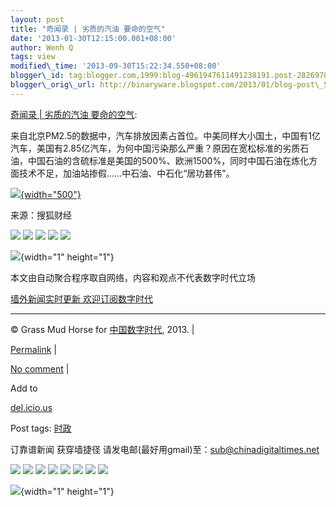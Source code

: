 ```yaml
--- 
layout: post 
title: "奇闻录 | 劣质的汽油 要命的空气" 
date: '2013-01-30T12:15:00.001+08:00' 
author: Wenh Q
tags: view
modified\_time: '2013-09-30T15:22:34.550+08:00' 
blogger\_id: tag:blogger.com,1999:blog-4961947611491238191.post-2826978868817215749
blogger\_orig\_url: http://binaryware.blogspot.com/2013/01/blog-post\_5027.html
--- 
```

[奇闻录
| 劣质的汽油
要命的空气](http://feedproxy.google.com/~r/chinagfwblog/~3/aN738VZNYq4/):



来自北京PM2.5的数据中，汽车排放因素占首位。中美同样大小国土，中国有1亿汽车，美国有2.85亿汽车，为何中国污染那么严重？原因在宽松标准的劣质石油，中国石油的含硫标准是美国的500%、欧洲1500%，同时中国石油在炼化方面技术不足，加油站掺假……中石油、中石化“居功甚伟”。

[![](http://qiwen.lu/wp-content/uploads/360b466e168c_1.jpg){width="500"}](http://qiwen.lu/10429.html/360b466e168c_1)

来源：搜狐财经

<div>

[![](http://feeds.feedburner.com/~ff/qi-wen-lu?d=yIl2AUoC8zA)](http://feeds.feedburner.com/~ff/qi-wen-lu?a=5p-Iq3kZDVg:2vGCpSLI9GA:yIl2AUoC8zA)
[![](http://feeds.feedburner.com/~ff/qi-wen-lu?d=7Q72WNTAKBA)](http://feeds.feedburner.com/~ff/qi-wen-lu?a=5p-Iq3kZDVg:2vGCpSLI9GA:7Q72WNTAKBA)
[![](http://feeds.feedburner.com/~ff/qi-wen-lu?i=5p-Iq3kZDVg:2vGCpSLI9GA:F7zBnMyn0Lo)](http://feeds.feedburner.com/~ff/qi-wen-lu?a=5p-Iq3kZDVg:2vGCpSLI9GA:F7zBnMyn0Lo)
[![](http://feeds.feedburner.com/~ff/qi-wen-lu?i=5p-Iq3kZDVg:2vGCpSLI9GA:V_sGLiPBpWU)](http://feeds.feedburner.com/~ff/qi-wen-lu?a=5p-Iq3kZDVg:2vGCpSLI9GA:V_sGLiPBpWU)
[![](http://feeds.feedburner.com/~ff/qi-wen-lu?d=qj6IDK7rITs)](http://feeds.feedburner.com/~ff/qi-wen-lu?a=5p-Iq3kZDVg:2vGCpSLI9GA:qj6IDK7rITs)

</div>

![](http://feeds.feedburner.com/~r/qi-wen-lu/~4/5p-Iq3kZDVg){width="1"
height="1"}

本文由自动聚合程序取自网络，内容和观点不代表数字时代立场



[墙外新闻实时更新 欢迎订阅数字时代](http://eepurl.com/mstlf)


















------------------------------------------------------------------------

© Grass Mud Horse for [中国数字时代](https://meilizhongguo.biz/chinese),
2013. |

[Permalink](https://meilizhongguo.biz/chinese/2013/01/%e5%a5%87%e9%97%bb%e5%bd%95-%e5%8a%a3%e8%b4%a8%e7%9a%84%e6%b1%bd%e6%b2%b9-%e8%a6%81%e5%91%bd%e7%9a%84%e7%a9%ba%e6%b0%94/)
|

[No
comment](https://meilizhongguo.biz/chinese/2013/01/%e5%a5%87%e9%97%bb%e5%bd%95-%e5%8a%a3%e8%b4%a8%e7%9a%84%e6%b1%bd%e6%b2%b9-%e8%a6%81%e5%91%bd%e7%9a%84%e7%a9%ba%e6%b0%94/#comments)
|

Add to

[del.icio.us](http://del.icio.us/post?url=https://meilizhongguo.biz/chinese/2013/01/%e5%a5%87%e9%97%bb%e5%bd%95-%e5%8a%a3%e8%b4%a8%e7%9a%84%e6%b1%bd%e6%b2%b9-%e8%a6%81%e5%91%bd%e7%9a%84%e7%a9%ba%e6%b0%94/&title=%E5%A5%87%E9%97%BB%E5%BD%95%20%7C%20%E5%8A%A3%E8%B4%A8%E7%9A%84%E6%B1%BD%E6%B2%B9%20%E8%A6%81%E5%91%BD%E7%9A%84%E7%A9%BA%E6%B0%94)





Post tags:
[时政](https://meilizhongguo.biz/chinese/tag/%e6%97%b6%e6%94%bf/?category=10466)



订靠谱新闻 获穿墙捷径
请发电邮(最好用gmail)至：sub@chinadigitaltimes.net







<div>

[![](http://feeds.feedburner.com/~ff/chinagfwblog?d=yIl2AUoC8zA)](http://feeds.feedburner.com/~ff/chinagfwblog?a=aN738VZNYq4:x6POkPqUVsg:yIl2AUoC8zA)
[![](http://feeds.feedburner.com/~ff/chinagfwblog?i=aN738VZNYq4:x6POkPqUVsg:-BTjWOF_DHI)](http://feeds.feedburner.com/~ff/chinagfwblog?a=aN738VZNYq4:x6POkPqUVsg:-BTjWOF_DHI)
[![](http://feeds.feedburner.com/~ff/chinagfwblog?i=aN738VZNYq4:x6POkPqUVsg:F7zBnMyn0Lo)](http://feeds.feedburner.com/~ff/chinagfwblog?a=aN738VZNYq4:x6POkPqUVsg:F7zBnMyn0Lo)
[![](http://feeds.feedburner.com/~ff/chinagfwblog?i=aN738VZNYq4:x6POkPqUVsg:V_sGLiPBpWU)](http://feeds.feedburner.com/~ff/chinagfwblog?a=aN738VZNYq4:x6POkPqUVsg:V_sGLiPBpWU)
[![](http://feeds.feedburner.com/~ff/chinagfwblog?d=qj6IDK7rITs)](http://feeds.feedburner.com/~ff/chinagfwblog?a=aN738VZNYq4:x6POkPqUVsg:qj6IDK7rITs)
[![](http://feeds.feedburner.com/~ff/chinagfwblog?d=l6gmwiTKsz0)](http://feeds.feedburner.com/~ff/chinagfwblog?a=aN738VZNYq4:x6POkPqUVsg:l6gmwiTKsz0)
[![](http://feeds.feedburner.com/~ff/chinagfwblog?i=aN738VZNYq4:x6POkPqUVsg:gIN9vFwOqvQ)](http://feeds.feedburner.com/~ff/chinagfwblog?a=aN738VZNYq4:x6POkPqUVsg:gIN9vFwOqvQ)
[![](http://feeds.feedburner.com/~ff/chinagfwblog?d=TzevzKxY174)](http://feeds.feedburner.com/~ff/chinagfwblog?a=aN738VZNYq4:x6POkPqUVsg:TzevzKxY174)

</div>

![](http://feeds.feedburner.com/~r/chinagfwblog/~4/aN738VZNYq4){width="1"
height="1"}
